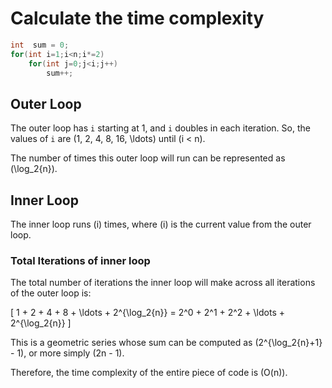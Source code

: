 # Calculate the time complexity

```c
int  sum = 0;
for(int i=1;i<n;i*=2)
    for(int j=0;j<i;j++)
        sum++;
```

## Outer Loop

The outer loop has `i` starting at 1, and `i` doubles in each iteration. So, the values of `i` are \(1, 2, 4, 8, 16, \ldots\) until \(i < n\).

The number of times this outer loop will run can be represented as \(\log_2{n}\).

## Inner Loop

The inner loop runs \(i\) times, where \(i\) is the current value from the outer loop.

### Total Iterations of inner loop

The total number of iterations the inner loop will make across all iterations of the outer loop is:

\[
1 + 2 + 4 + 8 + \ldots + 2^{\log_2{n}} = 2^0 + 2^1 + 2^2 + \ldots + 2^{\log_2{n}}
\]

This is a geometric series whose sum can be computed as \(2^{\log_2{n}+1} - 1\), or more simply \(2n - 1\).

Therefore, the time complexity of the entire piece of code is \(O(n)\).
